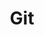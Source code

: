 ---
title: "Git"
layout: category
permalink: /categories/git/
author_profile: true
taxonomy: Git
---
